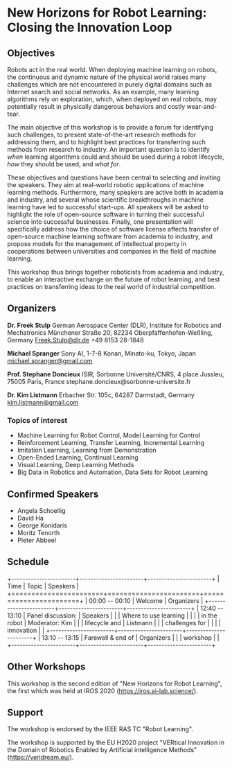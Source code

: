 # New Horizons for Robot Learning: Closing the Innovation Loop

## Objectives

Robots act in the real world. When deploying machine learning on robots,
the continuous and dynamic nature of the physical world raises many
challenges which are not encountered in purely digital domains such as
Internet search and social networks. As an example, many learning
algorithms rely on exploration, which, when deployed on real robots, may
potentially result in physically dangerous behaviors and costly
wear-and-tear.

The main objective of this workshop is to provide a forum for
identifying such challenges, to present state-of-the-art research
methods for addressing them, and to highlight best practices for
transferring such methods from research to industry. An important
question is to identify *when* learning algorithms could and should be
used during a robot lifecycle, *how* they should be used, and *what
for*.

These objectives and questions have been central to selecting and
inviting the speakers. They aim at real-world robotic applications of
machine learning methods. Furthermore, many speakers are active both in
academia and industry, and several whose scientific breakthroughs in
machine learning have led to successful start-ups. All speakers will be
asked to highlight the role of open-source software in turning their
successful science into successful businesses. Finally, one presentation
will specifically address how the choice of software license affects
transfer of open-source machine learning software from academia to
industry, and propose models for the management of intellectual property
in cooperations between universities and companies in the field of
machine learning.

This workshop thus brings together roboticists from academia and
industry, to enable an interactive exchange on the future of robot
learning, and best practices on transferring ideas to the real world of
industrial competition.

## Organizers

**Dr. Freek Stulp**
German Aerospace Center (DLR), Institute for Robotics and Mechatronics
Münchener Straße 20, 82234 Oberpfaffenhofen-Weßling, Germany
Freek.Stulp@dlr.de
+49 8153 28-1848

**Michael Spranger**
Sony AI, 1-7-8 Konan, Minato-ku, Tokyo, Japan
michael.spranger@gmail.com

**Prof. Stephane Doncieux**
ISIR, Sorbonne Université/CNRS, 4 place Jussieu, 75005 Paris, France
stephane.doncieux\@sorbonne-universite.fr

**Dr. Kim Listmann**
Erbacher Str. 105c, 64287 Darmstadt, Germany
kim.listmann@gmail.com

### Topics of interest

* Machine Learning for Robot Control, Model Learning for Control
* Reinforcement Learning, Transfer Learning, Incremental Learning
* Imitation Learning, Learning from Demonstration
* Open-Ended Learning, Continual Learning
* Visual Learning, Deep Learning Methods
* Big Data in Robotics and Automation, Data Sets for Robot Learning

## Confirmed Speakers

* Angela Schoellig
* David Ha
* George Konidaris
* Moritz Tenorth
* Pieter Abbeel

## Schedule

+-----------------------+-----------------------+-----------------------+
| Time                  | Topic                 | Speakers              |
+=======================+=======================+=======================+
| 00:00 -- 00:10        | Welcome               | Organizers            |
+-----------------------+-----------------------+-----------------------+
| 12:40 -- 13:10        | Panel discussion:     | Speakers              |
|                       | Where to use learning |                       |
|                       | in the robot          | Moderator: Kim        |
|                       | lifecycle and         | Listmann              |
|                       | challenges for        |                       |
|                       | innovation            |                       |
+-----------------------+-----------------------+-----------------------+
| 13:10 -- 13:15        | Farewell & end of     | Organizers            |
|                       | workshop              |                       |
+-----------------------+-----------------------+-----------------------+


## Other Workshops

This workshop is the second edition of "New Horizons for Robot
Learning", the first which was held at IROS 2020
(<https://iros.ai-lab.science/>).


## Support

The workshop is endorsed by the IEEE RAS TC "Robot Learning".

The workshop is supported by the EU H2020 project "VERtical
Innovation in the Domain of Robotics Enabled by Artificial intelligence
Methods" (https://veridream.eu/).
